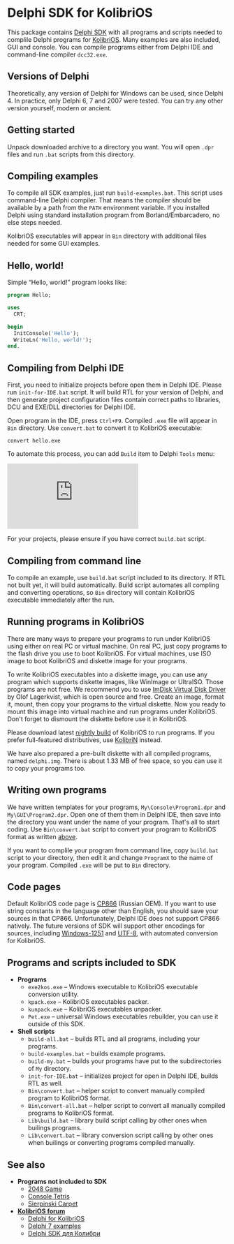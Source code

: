 # Delphi SDK for KolibriOS
This package contains [Delphi SDK](https://github.com/vapaamies/KolibriOS) with all programs and scripts needed to complile Delphi programs for [KolibriOS](http://kolibrios.org). Many examples are also included, GUI and console. You can compile programs either from Delphi IDE and command-line compiler `dcc32.exe`.

## Versions of Delphi
Theoretically, any version of Delphi for Windows can be used, since Delphi 4. In practice, only Delphi 6, 7 and 2007 were tested. You can try any other version yourself, modern or ancient.

## Getting started
Unpack downloaded archive to a directory you want. You will open `.dpr` files and run `.bat` scripts from this directory.

## Compiling examples
To compile all SDK examples, just run `build-examples.bat`. This script uses command-line Delphi compiler. That means the compiler should be available by a path from the `PATH` environment variable. If you installed Delphi using standard installation program from Borland/Embarcadero, no else steps needed.

KolibriOS executables will appear in `Bin` directory with additional files needed for some GUI examples.

## Hello, world!
Simple “Hello, world!” program looks like:
````pascal
program Hello;

uses
  CRT;

begin
  InitConsole('Hello');
  WriteLn('Hello, world!');
end.
````

## Compiling from Delphi IDE
First, you need to initialize projects before open them in Delphi IDE. Please run `init-for-IDE.bat` script. It will build RTL for your version of Delphi, and then generate project configuration files contain correct paths to libraries, DCU and EXE/DLL directories for Delphi IDE.

Open program in the IDE, press `Ctrl+F9`. Compiled `.exe` file will appear in `Bin` directory. Use `convert.bat` to convert it to KolibriOS executable:
````
convert hello.exe
````

To automate this process, you can add `Build` item to Delphi `Tools` menu:

![How to add Build item to Delphi Tools menu](http://forum.cantorsys.com/misc.php?action=pun_attachment&item=38&download=0)

For your projects, please ensure if you have correct `build.bat` script.

## Compiling from command line
To compile an example, use `build.bat` script included to its directory. If RTL not built yet, it will build automatically. Build script automates all compling and converting operations, so `Bin` directory will contain KolibriOS executable immediately after the run.

## Running programs in KolibriOS
There are many ways to prepare your programs to run under KolibriOS using either on real PC or virtual machine. On real PC, just copy programs to the flash drive you use to boot KolibriOS. For virtual machines, use ISO image to boot KolibriOS and diskette image for your programs.

To write KolibriOS executables into a diskette image, you can use any program which supports diskette images, like WinImage or UltraISO. Those programs are not free. We recommend you to use [ImDisk Virtual Disk Driver](http://www.ltr-data.se/opencode.html/#ImDisk) by Olof Lagerkvist, which is open source and free. Create an image, format it, mount, then copy your programs to the virtual diskette. Now you ready to mount this image into virtual machine and run programs under KolibriOS. Don't forget to dismount the diskette before use it in KolibriOS.

Please download latest [nightly build](http://kolibrios.org/download) of KolibriOS to run programs. If you prefer full-featured distributives, use [KolibriN](http://kolibri-n.org/download) instead.

We have also prepared a pre-built diskette with all compiled programs, named `delphi.img`. There is about 1.33 MB of free space, so you can use it to copy your programs too.

## Writing own programs
We have written templates for your programs, `My\Console\Program1.dpr` and `My\GUI\Program2.dpr`. Open one of them them in Delphi IDE, then save into the directory you want under the name of your program. That's all to start coding. Use `Bin\convert.bat` script to convert your program to KolibriOS format as written [above](#compiling-from-delphi-ide).

If you want to complile your program from command line, copy `build.bat` script to your directory, then edit it and change `ProgramX` to the name of your program. Compiled `.exe` will be put to `Bin` directory.

## Code pages
Default KolibriOS code page is [CP866](https://en.wikipedia.org/wiki/Code_page_866) (Russian OEM). If you want to use string constants in the language other than English, you should save your sources in that CP866. Unfortunately, Delphi IDE does not support CP866 natively. The future versions of SDK will support other encodings for sources, including [Windows-1251](https://en.wikipedia.org/wiki/Windows-1251) and [UTF-8](https://en.wikipedia.org/wiki/UTF-8), with automated conversion for KolibriOS.

## Programs and scripts included to SDK
* **Programs**
  * `exe2kos.exe` – Windows executable to KolibriOS executable conversion utility.
  * `kpack.exe` – KolibriOS executables packer.
  * `kunpack.exe` – KolibriOS executables unpacker.
  * `Pet.exe` – universal Windows executables rebuilder, you can use it outside of this SDK.
* **Shell scripts**
  * `build-all.bat` – builds RTL and all programs, including your programs.
  * `build-examples.bat` – builds example programs.
  * `build-my.bat` – builds your programs have put to the subdirectories of `My` directory.
  * `init-for-IDE.bat` – initializes project for open in Delphi IDE, builds RTL as well.
  * `Bin\convert.bat` – helper script to convert manually compiled program to KolibriOS format.
  * `Bin\convert-all.bat` – helper script to convert all manually compiled programs to KolibriOS format.
  * `Lib\build.bat` – library build script calling by other ones when builings programs.
  * `Lib\convert.bat` – library conversion script calling by other ones when builings or converting programs compiled manually.

## See also
* **Programs not included to SDK**
  * [2048 Game](http://forum.cantorsys.com/viewtopic.php?id=123)
  * [Console Tetris](http://forum.cantorsys.com/viewtopic.php?id=122)
  * [Sierpinski Carpet](http://forum.cantorsys.com/viewtopic.php?pid=672#p672)
* **[KolibriOS forum](http://board.kolibrios.org)**
  * [Delphi for KolibriOS](http://board.kolibrios.org/viewtopic.php?p=74639)
  * [Delphi 7 examples](http://board.kolibrios.org/viewtopic.php?p=68254)
  * [Delphi SDK для Колибри](http://board.kolibrios.org/viewtopic.php?p=11789)